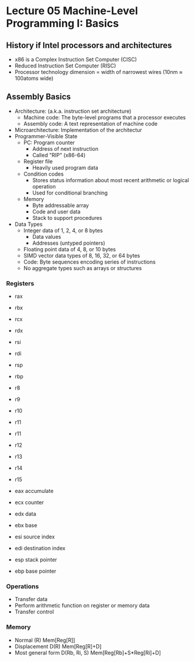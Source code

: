 # Lecture 05 Machine-Level Programming I: Basics

## History if Intel processors and architectures

* x86 is a Complex Instruction Set Computer (CISC)
* Reduced Instruction Set Computer (RISC)
* Processor technology dimension = width of narrowest wires (10nm ≈ 100atoms wide)

## Assembly Basics

* Architecture: (a.k.a. instruction set architecture)
  * Machine code: The byte-level programs that a processor executes
  * Assembly code: A text representation of machine code
* Microarchitecture: Implementation of the architectur
* Programmer-Visible State
  * PC: Program counter
    * Address of next instruction
    * Called "RIP" (x86-64)
  * Register file
    * Heavily used program data
  * Condition codes
    * Stores status information about most recent arithmetic or logical operation
    * Used for conditional branching
  * Memory
    * Byte addressable array
    * Code and user data
    * Stack to support procedures
* Data Types
  * Integer data of 1, 2, 4, or 8 bytes
    * Data values
    * Addresses (untyped pointers)
  * Floating point data of 4, 8, or 10 bytes
  * SIMD vector data types of 8, 16, 32, or 64 bytes
  * Code: Byte sequences encoding series of instructions
  * No aggregate types such as arrays or structures

### Registers

* rax
* rbx
* rcx
* rdx
* rsi
* rdi
* rsp
* rbp
* r8
* r9
* r10
* r11
* r11
* r12
* r13
* r14
* r15

* eax accumulate
* ecx counter
* edx data
* ebx base
* esi source index
* edi destination index
* esp stack pointer
* ebp base pointer

### Operations

* Transfer data
* Perform arithmetic function on register or memory data
* Transfer control

### Memory

* Normal (R) Mem[Reg[R]]
* Displacement D(R) Mem[Reg[R]+D]
* Most general form D(Rb, Ri, S) Mem[Reg[Rb]+S*Reg[Ri]+D]
